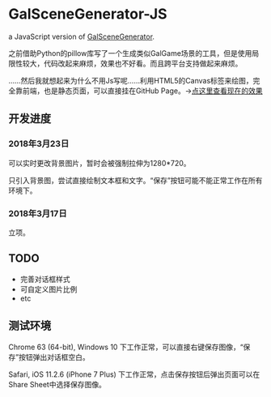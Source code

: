 # GalSceneGenerator-JS
a JavaScript version of [GalSceneGenerator](https://github.com/HasukaPoi/GalSceneGenerator).

之前借助Python的pillow库写了一个生成类似GalGame场景的工具，但是使用局限性较大，代码改起来麻烦，效果也不好看。而且跨平台支持做起来麻烦。

……然后我就想起来为什么不用Js写呢……利用HTML5的Canvas标签来绘图，完全靠前端，也是静态页面，可以直接挂在GitHub Page。→[点这里查看现在的效果](http://hasuka.top/GalSceneGenerator-JS)

## 开发进度

### 2018年3月23日
可以实时更改背景图片，暂时会被强制拉伸为1280*720。

只引入背景图，尝试直接绘制文本框和文字。“保存”按钮可能不能正常工作在所有环境下。

### 2018年3月17日
立项。

## TODO
- 完善对话框样式
- 可自定义图片比例
- etc

## 测试环境
Chrome 63 (64-bit), Windows 10 下工作正常，可以直接右键保存图像，“保存”按钮弹出对话框空白。

Safari, iOS 11.2.6 (iPhone 7 Plus) 下工作正常，点击保存按钮后弹出页面可以在Share Sheet中选择保存图像。